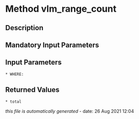 # Method vlm_range_count

## Description
	

## Mandatory Input Parameters

## Input Parameters
	* WHERE:

## Returned Values
	* total


*this file is automatically generated* - date: 26 Aug 2021 12:04